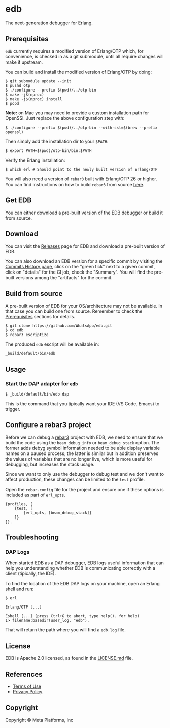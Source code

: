 # edb

The next-generation debugger for Erlang.

## Prerequisites

`edb` currently requires a modified version of Erlang/OTP which, for convenience,
is checked in as a git submodule, until all require changes will make it upstream.

You can build and install the modified version of Erlang/OTP by doing:

    $ git submodule update --init
    $ pushd otp
    $ ./configure --prefix $(pwd)/../otp-bin
    $ make -j$(nproc)
    $ make -j$(nproc) install
    $ popd

**Note:** on Mac you may need to provide a custom installation path
for OpenSSl. Just replace the above configuration step with:

    $ ./configure --prefix $(pwd)/../otp-bin --with-ssl=$(brew --prefix openssl)

Then simply add the installation dir to your `$PATH`:

    $ export PATH=$(pwd)/otp-bin/bin:$PATH

Verify the Erlang installation:

    $ which erl # Should point to the newly built version of Erlang/OTP

You will also need a version of `rebar3` built with Erlang/OTP 26 or higher.
You can find instructions on how to build `rebar3` from source [here](https://rebar3.org/docs/getting-started/#installing-from-source).

## Get EDB

You can either download a pre-built version of the EDB debugger or build it from source.

## Download

You can visit the [Releases](https://github.com/WhatsApp/edb/releases) page for EDB and download a pre-built version of EDB.

You can also download an EDB version for a specific commit by visiting the [Commits History page](https://github.com/WhatsApp/edb/commits/main/), click on the "green tick" next to a given commit, click on "details" for the CI job, check the "Summary". You will find the pre-built versions among the "artifacts" for the commit.

## Build from source

A pre-built version of EDB for your OS/architecture may not be available. In that case you can build one from source. Remember to check the [Prerequisites](#prerequisites) sections for details.

    $ git clone https://github.com/WhatsApp/edb.git
    $ cd edb
    $ rebar3 escriptize

The produced `edb` escript will be available in:

    _build/default/bin/edb

## Usage

### Start the DAP adapter for `edb`

    $ _build/default/bin/edb dap

This is the command that you tipically want your IDE (VS Code, Emacs) to trigger.

## Configure a rebar3 project

Before we can debug a [rebar3](https://rebar3.org/) project with EDB, we need to ensure that we build the code using the `beam_debug_info` or
`beam_debug_stack` option. The former adds debyg symbol information needed to be able display variable names on a paused process; the latter
is similar but in addition preserves the values of variables that are no longer live, which is more useful for debugging, but increases the
stack usage.

Since we want to only use the debugger to debug test and we don't want to affect production, these changes can be limited to the `test` profile.

Open the `rebar.config` file for the project and ensure one if these options is included as part of `erl_opts`.

```
{profiles, [
    {test, [
        {erl_opts, [beam_debug_stack]}
    ]}
]}.
```

## Troubleshooting

### DAP Logs

When started EDB as a DAP debugger, EDB logs useful information that can help you understanding whether EDB is communicating correctly with a client (tipically, the IDE).

To find the location of the EDB DAP logs on your machine, open an Erlang shell and run:

```
$ erl

Erlang/OTP [...]

Eshell [...] (press Ctrl+G to abort, type help(). for help)
1> filename:basedir(user_log, "edb").
```

That will return the path where you will find a `edb.log` file.

## License

EDB is Apache 2.0 licensed, as found in the [LICENSE.md](./LICENSE.md) file.

## References

* [Terms of Use](https://opensource.fb.com/legal/terms)
* [Privacy Policy](https://opensource.fb.com/legal/privacy)

## Copyright

Copyright © Meta Platforms, Inc
